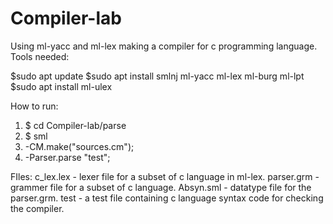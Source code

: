 # Compiler-lab
Using ml-yacc and ml-lex making a compiler for c programming language.
Tools needed:

$sudo apt update
$sudo apt install smlnj ml-yacc ml-lex ml-burg ml-lpt
$sudo apt install ml-ulex

How to run:
1. $ cd Compiler-lab/parse
2. $ sml
3. -CM.make("sources.cm");
4. -Parser.parse "test";

FIles:
c_lex.lex - lexer file for a subset of c language in ml-lex.
parser.grm - grammer file for a subset of c language.
Absyn.sml - datatype file for the parser.grm.
test - a test file containing c language syntax code for checking the compiler.


